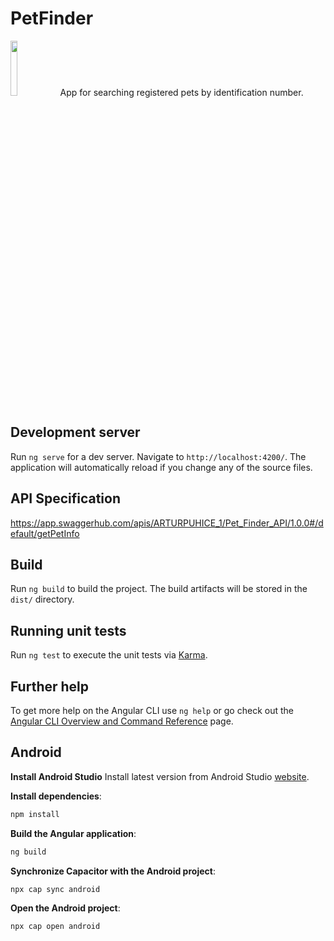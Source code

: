 # PetFinder
<img src="../PetFinder-BE/img/under_construction.jpg" width="15%">
App for searching registered pets by identification number. 

## Development server

Run `ng serve` for a dev server. Navigate to `http://localhost:4200/`. The application will automatically reload if you change any of the source files.

## API Specification

https://app.swaggerhub.com/apis/ARTURPUHICE_1/Pet_Finder_API/1.0.0#/default/getPetInfo

## Build

Run `ng build` to build the project. The build artifacts will be stored in the `dist/` directory.

## Running unit tests

Run `ng test` to execute the unit tests via [Karma](https://karma-runner.github.io).

## Further help

To get more help on the Angular CLI use `ng help` or go check out the [Angular CLI Overview and Command Reference](https://angular.dev/tools/cli) page.

## Android

**Install Android Studio**
Install latest version from Android Studio [website](https://developer.android.com/studio).

**Install dependencies**:
```bash
npm install
```

**Build the Angular application**:
```bash
ng build
```

**Synchronize Capacitor with the Android project**:
```bash
npx cap sync android
```

**Open the Android project**:
```bash
npx cap open android
```
